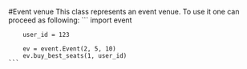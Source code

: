 #Event venue 
    This class represents an event venue. To use it one can proceed as following:
    ```
        import event

        user_id = 123

        ev = event.Event(2, 5, 10)
        ev.buy_best_seats(1, user_id)
    ```
